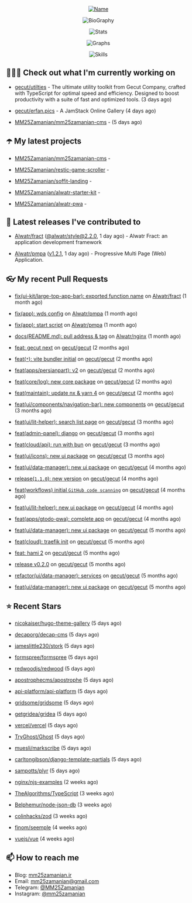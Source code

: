 <p align="center">
  <a href="https://github.com/MM25Zamanian">
    <img
      src="https://readme-typing-svg.demolab.com?font=Comic+Neue&weight=800&size=30&duration=4000&pause=1000&color=04F759&center=true&vCenter=true&multiline=true&repeat=false&width=462&lines=S.+MohammadMahdi+Zamanian"
      alt="Name"
    />
  </a>
</p>

<p align="center">
  <img
    src="https://readme-typing-svg.demolab.com?font=Comic+Neue&duration=4000&pause=1000&color=04F759&center=true&vCenter=true&lines=Junior+Full-Stack+Developer;Focusing+on+Front-End+With+Best+Practice;Trying+to+Learn+SW+Architecture+Patterns"
    alt="BioGraphy"
  />
</p>

<p align="center">
  <img src="https://streak-stats.demolab.com/?user=MM25Zamanian&hide_border=true&border_radius=0&date_format=j%20M%5B%20Y%5D&mode=weekly&card_width=400&background=000802&sideLabels=04F759&dates=04F759&sideNums=04F759&currStreakNum=04F759&ring=04F759&currStreakLabel=04F759&fire=EB4705&hide_longest_streak=true" alt="Stats" />
</p>

<p align="center">
  <img
    src="https://github-readme-activity-graph.vercel.app/graph?username=MM25Zamanian&bg_color=000802&color=04F759&line=04F759&point=ffffff&area=true&hide_border=true"
    alt="Graphs"
  />
</p>

<p align="center">
  <img
    src="https://skillicons.dev/icons?i=androidstudio,arduino,bash,bootstrap,cpp,ts,codepen,css,django,docker,figma,linux,lit,md,mongodb,nginx,nodejs,py,vscode,vite&perline=10"
    alt="Skills"
  />
</p>


## 👨🏻‍💻 Check out what I'm currently working on



- [gecut/utilties](https://github.com/gecut/utilties) - The ultimate utility toolkit from Gecut Company, crafted with TypeScript for optimal speed and efficiency. Designed to boost productivity with a suite of fast and optimized tools. (3 days ago)

- [gecut/erfan.pics](https://github.com/gecut/erfan.pics) - A JamStack Online Gallery (4 days ago)

- [MM25Zamanian/mm25zamanian-cms](https://github.com/MM25Zamanian/mm25zamanian-cms) -  (5 days ago)

## ☂️ My latest projects



- [MM25Zamanian/mm25zamanian-cms](https://github.com/MM25Zamanian/mm25zamanian-cms) - 

- [MM25Zamanian/restic-game-scroller](https://github.com/MM25Zamanian/restic-game-scroller) - 

- [MM25Zamanian/soffit-landing](https://github.com/MM25Zamanian/soffit-landing) - 

- [MM25Zamanian/alwatr-starter-kit](https://github.com/MM25Zamanian/alwatr-starter-kit) - 

- [MM25Zamanian/alwatr-pwa](https://github.com/MM25Zamanian/alwatr-pwa) - 

## 🎉 Latest releases I've contributed to



- [Alwatr/fract](https://github.com/Alwatr/fract) ([@alwatr/style@2.2.0](https://github.com/Alwatr/fract/releases/tag/%40alwatr/style%402.2.0), 1 day ago) - Alwatr Fract: an application development framework

- [Alwatr/pmpa](https://github.com/Alwatr/pmpa) ([v1.2.1](https://github.com/Alwatr/pmpa/releases/tag/v1.2.1), 1 day ago) - Progressive Multi Page (Web) Application.

## 👓 My recent Pull Requests



- [fix(ui-kit/large-top-app-bar): exported function name](https://github.com/Alwatr/fract/pull/155) on [Alwatr/fract](https://github.com/Alwatr/fract) (1 month ago)

- [fix(app): wds config](https://github.com/Alwatr/pmpa/pull/48) on [Alwatr/pmpa](https://github.com/Alwatr/pmpa) (1 month ago)

- [fix(app): start script](https://github.com/Alwatr/pmpa/pull/47) on [Alwatr/pmpa](https://github.com/Alwatr/pmpa) (1 month ago)

- [docs(README.md): pull address &amp; tag](https://github.com/Alwatr/nginx/pull/21) on [Alwatr/nginx](https://github.com/Alwatr/nginx) (1 month ago)

- [feat: gecut next](https://github.com/gecut/gecut/pull/481) on [gecut/gecut](https://github.com/gecut/gecut) (2 months ago)

- [feat(`*`): vite bundler initial](https://github.com/gecut/gecut/pull/479) on [gecut/gecut](https://github.com/gecut/gecut) (2 months ago)

- [feat(apps/persianpart): v2](https://github.com/gecut/gecut/pull/473) on [gecut/gecut](https://github.com/gecut/gecut) (2 months ago)

- [feat(core/log): new core package](https://github.com/gecut/gecut/pull/460) on [gecut/gecut](https://github.com/gecut/gecut) (2 months ago)

- [feat(maintain): update nx &amp; yarn 4](https://github.com/gecut/gecut/pull/459) on [gecut/gecut](https://github.com/gecut/gecut) (2 months ago)

- [feat(ui/components/navigation-bar): new components](https://github.com/gecut/gecut/pull/442) on [gecut/gecut](https://github.com/gecut/gecut) (3 months ago)

- [feat(ui/lit-helper): search list page](https://github.com/gecut/gecut/pull/431) on [gecut/gecut](https://github.com/gecut/gecut) (3 months ago)

- [feat(admin-panel): django](https://github.com/gecut/gecut/pull/430) on [gecut/gecut](https://github.com/gecut/gecut) (3 months ago)

- [feat(cloud/api): run with bun](https://github.com/gecut/gecut/pull/428) on [gecut/gecut](https://github.com/gecut/gecut) (3 months ago)

- [feat(ui/icons): new ui package](https://github.com/gecut/gecut/pull/427) on [gecut/gecut](https://github.com/gecut/gecut) (3 months ago)

- [feat(ui/data-manager): new ui package](https://github.com/gecut/gecut/pull/400) on [gecut/gecut](https://github.com/gecut/gecut) (4 months ago)

- [release(`1.1.0`): new version](https://github.com/gecut/gecut/pull/391) on [gecut/gecut](https://github.com/gecut/gecut) (4 months ago)

- [feat(workflows) initial `GitHub code scanning`](https://github.com/gecut/gecut/pull/390) on [gecut/gecut](https://github.com/gecut/gecut) (4 months ago)

- [feat(ui/lit-helper): new ui package](https://github.com/gecut/gecut/pull/380) on [gecut/gecut](https://github.com/gecut/gecut) (4 months ago)

- [feat(apps/gtodo-pwa): complete app](https://github.com/gecut/gecut/pull/379) on [gecut/gecut](https://github.com/gecut/gecut) (4 months ago)

- [feat(ui/data-manager): new ui package](https://github.com/gecut/gecut/pull/366) on [gecut/gecut](https://github.com/gecut/gecut) (5 months ago)

- [feat(cloud): traefik init](https://github.com/gecut/gecut/pull/365) on [gecut/gecut](https://github.com/gecut/gecut) (5 months ago)

- [feat: hami 2](https://github.com/gecut/gecut/pull/362) on [gecut/gecut](https://github.com/gecut/gecut) (5 months ago)

- [release v0.2.0](https://github.com/gecut/gecut/pull/356) on [gecut/gecut](https://github.com/gecut/gecut) (5 months ago)

- [refactor(ui/data-manager): services](https://github.com/gecut/gecut/pull/352) on [gecut/gecut](https://github.com/gecut/gecut) (5 months ago)

- [feat(ui/data-manager): new ui package](https://github.com/gecut/gecut/pull/344) on [gecut/gecut](https://github.com/gecut/gecut) (5 months ago)

## ⭐ Recent Stars



- [nicokaiser/hugo-theme-gallery](https://github.com/nicokaiser/hugo-theme-gallery) (5 days ago)

- [decaporg/decap-cms](https://github.com/decaporg/decap-cms) (5 days ago)

- [jameslittle230/stork](https://github.com/jameslittle230/stork) (5 days ago)

- [formspree/formspree](https://github.com/formspree/formspree) (5 days ago)

- [redwoodjs/redwood](https://github.com/redwoodjs/redwood) (5 days ago)

- [apostrophecms/apostrophe](https://github.com/apostrophecms/apostrophe) (5 days ago)

- [api-platform/api-platform](https://github.com/api-platform/api-platform) (5 days ago)

- [gridsome/gridsome](https://github.com/gridsome/gridsome) (5 days ago)

- [getgridea/gridea](https://github.com/getgridea/gridea) (5 days ago)

- [vercel/vercel](https://github.com/vercel/vercel) (5 days ago)

- [TryGhost/Ghost](https://github.com/TryGhost/Ghost) (5 days ago)

- [muesli/markscribe](https://github.com/muesli/markscribe) (5 days ago)

- [carltongibson/django-template-partials](https://github.com/carltongibson/django-template-partials) (5 days ago)

- [sampotts/plyr](https://github.com/sampotts/plyr) (5 days ago)

- [nginx/njs-examples](https://github.com/nginx/njs-examples) (2 weeks ago)

- [TheAlgorithms/TypeScript](https://github.com/TheAlgorithms/TypeScript) (3 weeks ago)

- [Belphemur/node-json-db](https://github.com/Belphemur/node-json-db) (3 weeks ago)

- [colinhacks/zod](https://github.com/colinhacks/zod) (3 weeks ago)

- [finom/seemple](https://github.com/finom/seemple) (4 weeks ago)

- [vuejs/vue](https://github.com/vuejs/vue) (4 weeks ago)

## 📫 How to reach me

- Blog: [mm25zamanian.ir](https://mm25zamanian.ir)
- Email: [mm25zamanian@gmail.com](mailto://mm25zamanian@gmail.com)
- Telegram: [@MM25Zamanian](https://t.me/MM25Zamanian)
- Instagram: [@mm25zamanian](https://instagram.com/mm25zamanian)
